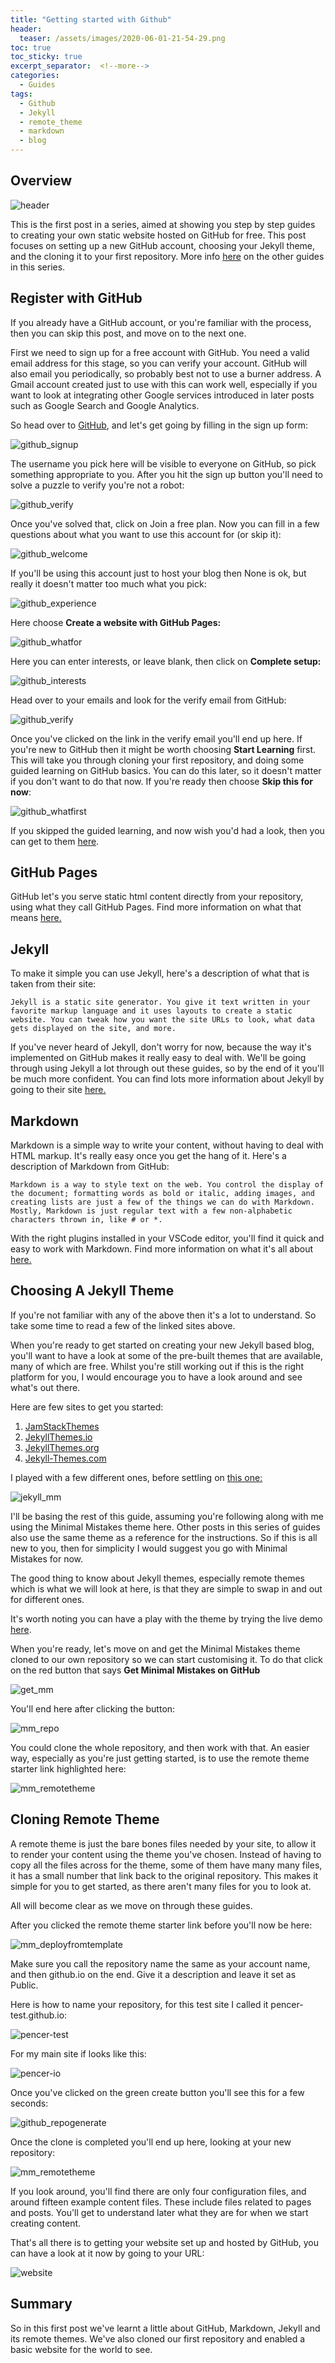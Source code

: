 ```yaml
---
title: "Getting started with Github"
header:
  teaser: /assets/images/2020-06-01-21-54-29.png
toc: true
toc_sticky: true
excerpt_separator:  <!--more-->
categories:
  - Guides
tags:
  - Github
  - Jekyll
  - remote_theme
  - markdown
  - blog
---
```


## Overview

![header](/assets/images/2020-06-01-21-54-29.png)

This is the first post in a series, aimed at showing you step by step guides to creating your own static website hosted on GitHub for free. This post focuses on setting up a new GitHub account, choosing your Jekyll theme, and the cloning it to your first repository. More info [here](https://pencer.io/web/web-creating-free-blog/) on the other guides in this series.
<!--more-->

## Register with GitHub

If you already have a GitHub account, or you're familiar with the process, then you can skip this post, and move on to the next one.

First we need to sign up for a free account with GitHub. You need a valid email address for this stage, so you can verify your account. GitHub will also email you periodically, so probably best not to use a burner address. A Gmail account created just to use with this can work well, especially if you want to look at integrating other Google services introduced in later posts such as Google Search and Google Analytics.

So head over to [GitHub](https://github.com), and let's get going by filling in the sign up form:

![github_signup](/assets/images/2020-06-01-21-10-28.png)

The username you pick here will be visible to everyone on GitHub, so pick something appropriate to you. After you hit the sign up button you'll need to solve a puzzle to verify you're not a robot:

![github_verify](/assets/images/2020-06-01-21-16-35.png)

Once you've solved that, click on Join a free plan. Now you can fill in a few questions about what you want to use this account for (or skip it):

![github_welcome](/assets/images/2020-06-01-21-19-29.png)

If you'll be using this account just to host your blog then None is ok, but really it doesn't matter too much what you pick:

![github_experience](/assets/images/2020-06-01-21-20-22.png)

Here choose **Create a website with GitHub Pages:**

![github_whatfor](/assets/images/2020-06-01-21-21-15.png)

Here you can enter interests, or leave blank, then click on **Complete setup:**

![github_interests](/assets/images/2020-06-01-21-22-35.png)

Head over to your emails and look for the verify email from GitHub:

![github_verify](/assets/images/2020-06-01-21-23-15.png)

Once you've clicked on the link in the verify email you'll end up here. If you're new to GitHub then it might be worth choosing **Start Learning** first. This will take you through cloning your first repository, and doing some guided learning on GitHub basics. You can do this later, so it doesn't matter if you don't want to do that now. If you're ready then choose **Skip this for now**:

![github_whatfirst](/assets/images/2020-06-01-21-24-11.png)

If you skipped the guided learning, and now wish you'd had a look, then you can get to them [here](https://guides.github.com/?email_source=welcome).

## GitHub Pages

GitHub let's you serve static html content directly from your repository, using what they call GitHub Pages. Find more information on what that means [here.](https://pages.github.com/)

## Jekyll

 To make it simple you can use Jekyll, here's a description of what that is taken from their site:

 ```text
 Jekyll is a static site generator. You give it text written in your favorite markup language and it uses layouts to create a static website. You can tweak how you want the site URLs to look, what data gets displayed on the site, and more.
```

If you've never heard of Jekyll, don't worry for now, because the way it's implemented on GitHub makes it really easy to deal with. We'll be going through using Jekyll a lot through out these guides, so by the end of it you'll be much more confident. You can find lots more information about Jekyll by going to their site [here.](https://jekyllrb.com/)

## Markdown

Markdown is a simple way to write your content, without having to deal with HTML markup. It's really easy once you get the hang of it. Here's a description of Markdown from GitHub:

```text
Markdown is a way to style text on the web. You control the display of the document; formatting words as bold or italic, adding images, and creating lists are just a few of the things we can do with Markdown. Mostly, Markdown is just regular text with a few non-alphabetic characters thrown in, like # or *.
```

With the right plugins installed in your VSCode editor, you'll find it quick and easy to work with Markdown. Find more information on what it's all about [here.](https://guides.github.com/features/mastering-markdown)

## Choosing A Jekyll Theme

If you're not familiar with any of the above then it's a lot to understand. So take some time to read a few of the linked sites above.

When you're ready to get started on creating your new Jekyll based blog, you'll want to have a look at some of the pre-built themes that are available, many of which are free. Whilst you're still working out if this is the right platform for you, I would encourage you to have a look around and see what's out there.

Here are few sites to get you started:

1. [JamStackThemes](https://jamstackthemes.dev/ssg/jekyll/)
2. [JekyllThemes.io](https://jekyllthemes.io/)
3. [JekyllThemes.org](http://jekyllthemes.org/)
4. [Jekyll-Themes.com](https://jekyll-themes.com/)

I played with a few different ones, before settling on [this one:](https://jekyllthemes.io/theme/minimal-mistakes)

![jekyll_mm](/assets/images/2020-06-01-21-45-33.png)

I'll be basing the rest of this guide, assuming you're following along with me using the Minimal Mistakes theme here. Other posts in this series of guides also use the same theme as a reference for the instructions. So if this is all new to you, then for simplicity I would suggest you go with Minimal Mistakes for now.

The good thing to know about Jekyll themes, especially remote themes which is what we will look at here, is that they are simple to swap in and out for different ones.

It's worth noting you can have a play with the theme by trying the live demo [here](https://mmistakes.github.io/minimal-mistakes).

When you're ready, let's move on and get the Minimal Mistakes theme cloned to our own repository so we can start customising it. To do that click on the red button that says **Get Minimal Mistakes on GitHub**

![get_mm](/assets/images/2020-06-01-21-46-14.png)

You'll end here after clicking the button:

![mm_repo](/assets/images/2020-06-01-21-47-39.png)

You could clone the whole repository, and then work with that. An easier way, especially as you're just  getting started, is to use the remote theme starter link highlighted here:

![mm_remotetheme](/assets/images/2020-06-01-21-50-24.png)

## Cloning Remote Theme

A remote theme is just the bare bones files needed by your site, to allow it to render your content using the theme you've chosen. Instead of having to copy all the files across for the theme, some of them have many many files, it has a small number that link back to the original repository. This makes it simple for you to get started, as there aren't many files for you to look at.

All will become clear as we move on through these guides.

After you clicked the remote theme starter link before you'll now be here:

![mm_deployfromtemplate](/assets/images/2020-06-01-21-53-10.png)

Make sure you call the repository name the same as your account name, and then github.io on the end. Give it a description and leave it set as Public.

Here is how to name your repository, for this test site I called it pencer-test.github.io:

![pencer-test](/assets/images/2020-06-03-22-28-36.png)

For my main site if looks like this:

![pencer-io](/assets/images/2020-06-03-22-27-31.png)

Once you've clicked on the green create button you'll see this for a few seconds:

![github_repogenerate](/assets/images/2020-06-01-21-53-53.png)

Once the clone is completed you'll end up here, looking at your new repository:

![mm_remotetheme](/assets/images/2020-06-01-21-54-38.png)

If you look around, you'll find there are only four configuration files, and around fifteen example content files. These include files related to pages and posts. You'll get to understand later what they are for when we start creating content.

That's all there is to getting your website set up and hosted by GitHub, you can have a look at it now by going to your URL:

![website](/assets/images/2020-06-03-22-45-23.png)

## Summary

So in this first post we've learnt a little about GitHub, Markdown, Jekyll and its remote themes. We've also cloned our first repository and enabled a basic website for the world to see.
